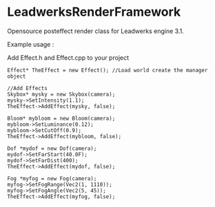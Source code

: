 LeadwerksRenderFramework
========================

Opensource posteffect render class for Leadwerks engine 3.1.

Example usage :

Add Effect.h and Effect.cpp to your project

	Effect* TheEffect = new Effect(); //Load world create the manager object

	//Add Effects
	Skybox* mysky = new Skybox(camera);
	mysky->SetIntensity(1.1);
	TheEffect->AddEffect(mysky, false);

	Bloom* mybloom = new Bloom(camera);
	mybloom->SetLuminance(0.12);
	mybloom->SetCutOff(0.9);
	TheEffect->AddEffect(mybloom, false);

	Dof *mydof = new Dof(camera);
	mydof->SetFarStart(40.0F);
	mydof->SetFarDist(400);
	TheEffect->AddEffect(mydof, false);

	Fog *myfog = new Fog(camera);
	myfog->SetFogRange(Vec2(1, 1110));
	myfog->SetFogAngle(Vec2(5, 45));
	TheEffect->AddEffect(myfog, false);



